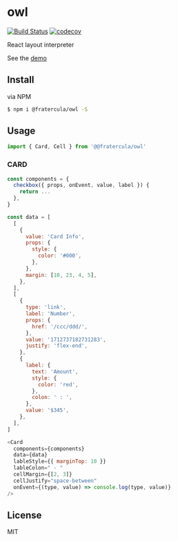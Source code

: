 # owl

[![Build Status](https://travis-ci.org/fratercula/owl.svg?branch=master)](https://travis-ci.org/fratercula/owl)
[![codecov](https://codecov.io/gh/fratercula/owl/branch/master/graph/badge.svg)](https://codecov.io/gh/fratercula/owl)

React layout interpreter

See the [demo](https://fratercula.github.io/owl/)

## Install

via NPM

```bash
$ npm i @fratercula/owl -S
```

## Usage

```js
import { Card, Cell } from '@@fratercula/owl'
```

### CARD

```js
const components = {
  checkbox({ props, onEvent, value, label }) {
    return ...
  },
}

const data = [
  [
    {
      value: 'Card Info',
      props: {
        style: {
          color: '#000',
        },
      },
      margin: [10, 23, 4, 5],
    },
  ],
  [
    {
      type: 'link',
      label: 'Number',
      props: {
        href: '/ccc/ddd/',
      },
      value: '1712737182731283',
      justify: 'flex-end',
    },
    {
      label: {
        text: 'Amount',
        style: {
          color: 'red',
        },
        colon: ' : ',
      },
      value: '$345',
    },
  ],
]

<Card
  components={components}
  data={data}
  lableStyle={{ marginTop: 10 }}
  lableColon=" - "
  cellMargin={[2, 3]}
  cellJustify="space-between"
  onEvent={(type, value) => console.log(type, value)}
/>
```

## License

MIT
